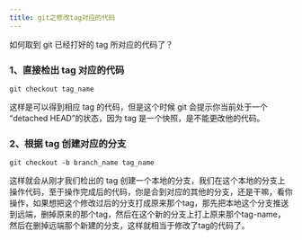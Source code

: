 ```yaml
---
title: git之修改tag对应的代码
---
```


如何取到 git 已经打好的 tag 所对应的代码了？

### 1、直接检出 tag 对应的代码

```
git checkout tag_name
```
这样是可以得到相应 tag 的代码，但是这个时候 git 会提示你当前处于一个 “detached HEAD”的状态，因为 tag 是一个快照，是不能更改他的代码。

### 2、根据 tag 创建对应的分支

```
git checkout -b branch_name tag_name
```
这样就会从刚才我们检出的 tag 创建一个本地的分支，我们在这个本地的分支上操作代码，至于操作完成后的代码，你是合到对应的其他的分支，还是干嘛，看你操作，如果想把这个修改过后的分支打成原来那个tag，那先把本地这个分支推送到远端，删掉原来的那个tag，然后在这个新的分支上打上原来那个tag-name，然后在删掉远端那个新建的分支，这样就相当于修改了tag的代码了。

